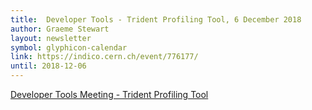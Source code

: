 ```yaml
---
title:  Developer Tools - Trident Profiling Tool, 6 December 2018
author: Graeme Stewart
layout: newsletter
symbol: glyphicon-calendar
link: https://indico.cern.ch/event/776177/
until: 2018-12-06
---
```

[Developer Tools Meeting - Trident Profiling Tool](https://indico.cern.ch/event/776177/)

